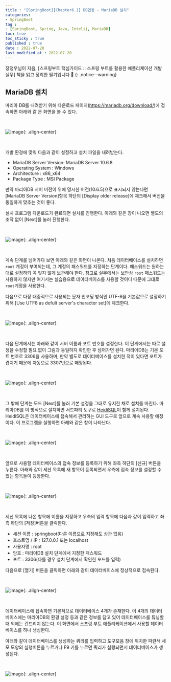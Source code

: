 ```yaml
---
title : "[SpringBoot][Chapter6.1] DB연동 - MariaDB 설치"
categories:
- SpringBoot
tag :
- [SpringBoot, Spring, Java, Intelij, MariaDB]
toc: true
toc_sticky : true
published : true
date : 2022-07-20
last_modified_at : 2022-07-20
---
```






장정우님이 지음, [스프링부트 핵심가이드 :: 스프링 부트를 활용한 애플리케이션 개발 실무] 책을 읽고 정리한 필기입니다.📢
{: .notice--warning}



## MariaDB 설치

마리아 DB를 내려받기 위해 다운로드 페이지(<a href="https://mariadb.org/download" target="_blank">https://mariadb.org/download/</a>)에 접속하면 아래와 같 은 화면을 볼 수 있다.

<br>

![image](https://user-images.githubusercontent.com/13410737/179999209-118513a4-8064-4f77-b47d-86341043897c.png){: .align-center}

<br>

개발 환경에 맞춰 다음과 같이 설정하고 설치 파일을 내려받는다.

- MariaDB Server Version: MariaDB Server 10.6.8
- Operating System : Windows
- Architecture : x86_x64
- Package Type : MSI Package

만약 마리아DB 서버 버전이 위에 명시한 버전(10.6.5)으로 표시되지 않는다면 [MariaDB Server Version]항목 하단의 [Display older release]에 체크해서 버전을 동일하게 맞추는 것이 좋다.

설치 프로그램 다운로드가 완료되면 설치를 진행한다. 아래와 같은 창이 나오면 별도의 조작 없이 [Next]를 눌러 진행한다.

<br>

![image](https://user-images.githubusercontent.com/13410737/179999660-0cc99a41-af93-4a5a-9622-4c1810120024.png){: .align-center}

<br>

계속 단계를 넘어가다 보면 아래와 같은 화면이 나온다. 처음 데이터베이스를 설치하면 `root` 계정이 부여되는데, 그 계정의 패스워드를 지정하는 단계이다. 패스워드는 원하는 대로 설정하되 꼭 잊지 않게 보관해야 한다. 참고로 실무에서는 보안상 `root` 패스워드는 사용하지 않지만 여기서는 실습용으로 데이터베이스를 사용할 것이디 때문에 그대로 `root`계정을 사용한다.

다음으로 다장 대중적으로 사용되는 문자 인코딩 방식인 UTF-8을 기본값으로 설장하기 위해 [Use UTF8 as defult server's character set]에 체크한다.

<br>

![image](https://user-images.githubusercontent.com/13410737/180593780-84f24b68-4048-4f61-85a7-d22c1b55233d.png){: .align-center}

<br>

다음 단계에서는 아래와 같이 서버 이름과 포트 번호를 설정한다. 이 단계에서는 따로 설정을 수정할 필요 없이 그림과 동일하지 확인한 후 넘어가면 된다. 마리아DB는 기본 포트 번호로 3306을 사용하며, 만약 별도로 데이터베이스를 설치한 적이 있다면 포트가 겹치기 때문에 자동으로 3307번으로 매핑된다.

<br>

![image](https://user-images.githubusercontent.com/13410737/179999867-6297c01c-d0ad-4bbd-acd3-2d86f834ee7e.png){: .align-center}

<br>

그 밖에 단계는 모드 [Next]를 눌러 기본 설정을 그대로 유지한 채로 설치를 마친다. 마리아DB를 이 방식으로 설치하면 서드파티 도구로 <a href="https://www.heidisql.com">HeidiSQL</a>이 함께 설치된다. HeidiSQL은 데이터베이스에 접속해서 관리하는 GUI 도구로 앞으로 계속 사용할 예정이다. 이 프로그램을 실행하면 아래와 같은 창이 나타난다.

<br>

![image](https://user-images.githubusercontent.com/13410737/180001338-ea1d89d4-2b81-43cf-a983-11854180da1a.png){: .align-center}

<br>

앞으로 사용할 데이터베이스의 접속 정보를 등록하기 위해 좌측 하단의 [신규] 버튼을 누른다. 아래와 같이 세션 목록에 새 항목이 등록되면서 우측에 접속 정보를 설정할 수 있는 항목들이 등장한다.

<br>

![image](https://user-images.githubusercontent.com/13410737/180001643-2f9c656c-54b5-4884-be43-39a4c3e9d46d.png){: .align-center}

<br>



세션 목록에 나온 항목에 이름을 지정하고 우측의 입력 항목에 다음과 같이 입력하고 좌측 하단의 [저장]버튼을 클릭한다.

- 세션 이름 : springboot(다른 이름으로 지정해도 상관 없음)
- 호스트명 / IP : 127.0.0.1 또는 localhost
- 사용자명 : root
- 암호 : 마리아DB 설치 단계에서 지정한 패스워드
- 포트 : 3306(다를 경우 설치 단계에서 확인한 포드를 입력)

다음으로 [열기] 버튼을 클릭하면 아래와 같이 데이터베이스에 정상적으로 접속된다.

<br>

![image](https://user-images.githubusercontent.com/13410737/180002085-d19d725d-03f5-475b-866c-eec817e91bad.png){: .align-center}

<br>

데이터베이스에 접속하면 기본적으로 데이터베이스 4개가 존재한다. 이 4개의 데이터베이스에는 마리아DB의 환경 설정 등과 같은 정보를 담고 있어 데이터베이스를 튜닝할 때 외에는 건드리지 않는다. 이 화면에서 스프링 부트 애플리케이션에서 사용할 데이터베이스를 하나 생성한다.

아래와 같이 데이터베이스를 생성하는 쿼리를 입력하고 도구모음 창에 위치한 파란색 세모 모양의 실행버튼을 누르거나 F9 키를 누르면 쿼리가 실행되면서 데이터베이스가 생성된다.

<br>

![image](https://user-images.githubusercontent.com/13410737/180002983-31ad9e85-dec9-4a23-a6e5-5d0b35813194.png){: .align-center}

<br>
